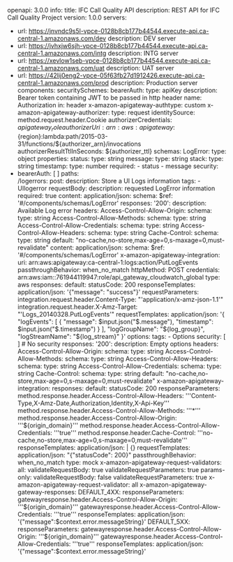 openapi: 3.0.0
info:
  title: IFC Call Quality API
  description: REST API for IFC Call Quality Project
  version: 1.0.0
servers:
  - url: https://jnvndc9s5l-vpce-0128b8cb177b44544.execute-api.ca-central-1.amazonaws.com/dev
    description: DEV server
  - url: https://jvhxjw6sjh-vpce-0128b8cb177b44544.execute-api.ca-central-1.amazonaws.com/intg
    description: INTG server
  - url: https://xevlow1seb-vpce-0128b8cb177b44544.execute-api.ca-central-1.amazonaws.com/uat
    description: UAT server
  - url: https://42lij0eng2-vpce-05f63fb27d1912426.execute-api.ca-central-1.amazonaws.com/prod
    description: Production server
components:
  securitySchemes:
    bearerAuth:
      type: apiKey
      description: Bearer token containing JWT to be passed in http header
      name: Authorization
      in: header
      x-amazon-apigateway-authtype: custom
      x-amazon-apigateway-authorizer:
        type: request
        identitySource: method.request.header.Cookie
        authorizerCredentials: ${apigateway_role}
        authorizerUri: arn:aws:apigateway:${region}:lambda:path/2015-03-31/functions/${authorizer_arn}/invocations
        authorizerResultTtlInSeconds: ${authorizer_ttl}
  schemas:
    LogError:
      type: object
      properties:
        status:
          type: string
        message:
          type: string
        stack:
          type: string
        timestamp:
          type: number
      required:
        - status
        - message
security:
  - bearerAuth: [ ]
paths:   
  /logerrors:
    post:
      description: Store a UI Logs information
      tags:
        - UIlogerror
      requestBody:
        description: requested LogError information
        required: true
        content:
          application/json:
            schema:
              $ref: '#/components/schemas/LogError'
      responses:
        '200':
          description: Available Log error
          headers:
            Access-Control-Allow-Origin:
              schema:
                type: string
            Access-Control-Allow-Methods:
              schema:
                type: string
            Access-Control-Allow-Credentials:
              schema:
                type: string
            Access-Control-Allow-Headers:
              schema:
                type: string
            Cache-Control:
              schema:
                type: string
                default: "no-cache,no-store,max-age=0,s-maxage=0,must-revalidate"
          content:
            application/json:
              schema:
                $ref: '#/components/schemas/LogError'
      x-amazon-apigateway-integration:
          uri: arn:aws:apigateway:ca-central-1:logs:action/PutLogEvents
          passthroughBehavior: when_no_match
          httpMethod: POST
          credentials: arn:aws:iam::761944119947:role/api_gateway_cloudwatch_global
          type: aws
          responses:
            default:
              statusCode: 200
              responseTemplates:
                application/json: '{"message": "success"}'
          requestParameters:
            integration.request.header.Content-Type: "'application/x-amz-json-1.1'"
            integration.request.header.X-Amz-Target: "'Logs_20140328.PutLogEvents'"
          requestTemplates:
            application/json: '{
                "logEvents": [
                    {
                      "message": $input.json("$.message"),
                      "timestamp": $input.json("$.timestamp")
                    }
                ],
                "logGroupName":  "${log_group}",
                "logStreamName": "${log_stream}"
            }'
    options:
      tags:
        - Options
      security: [ ]   # No security
      responses:
        '200':
          description: Empty options
          headers:
            Access-Control-Allow-Origin:
              schema:
                type: string
            Access-Control-Allow-Methods:
              schema:
                type: string
            Access-Control-Allow-Headers:
              schema:
                type: string
            Access-Control-Allow-Credentials:
              schema:
                type: string
            Cache-Control:
              schema:
                type: string
                default: "no-cache,no-store,max-age=0,s-maxage=0,must-revalidate"
      x-amazon-apigateway-integration:
        responses:
          default:
            statusCode: 200
            responseParameters:
              method.response.header.Access-Control-Allow-Headers: '''Content-Type,X-Amz-Date,Authorization,Identity,X-Api-Key'''
              method.response.header.Access-Control-Allow-Methods: '''*'''
              method.response.header.Access-Control-Allow-Origin: '''${origin_domain}'''
              method.response.header.Access-Control-Allow-Credentials: '''true'''
              method.response.header.Cache-Control: '''no-cache,no-store,max-age=0,s-maxage=0,must-revalidate'''
            responseTemplates:
              application/json: |
                {}
        requestTemplates:
          application/json: "{\"statusCode\": 200}"
        passthroughBehavior: when_no_match
        type: mock
x-amazon-apigateway-request-validators:
  all:
    validateRequestBody: true
    validateRequestParameters: true
  params-only:
    validateRequestBody: false
    validateRequestParameters: true
x-amazon-apigateway-request-validator: all
x-amazon-apigateway-gateway-responses:
  DEFAULT_4XX:
    responseParameters:
      gatewayresponse.header.Access-Control-Allow-Origin: '''${origin_domain}'''
      gatewayresponse.header.Access-Control-Allow-Credentials: '''true'''
    responseTemplates:
      application/json: '{"message":$context.error.messageString}'
  DEFAULT_5XX:
    responseParameters:
      gatewayresponse.header.Access-Control-Allow-Origin: '''${origin_domain}'''
      gatewayresponse.header.Access-Control-Allow-Credentials: '''true'''
    responseTemplates:
      application/json: '{"message":$context.error.messageString}'
